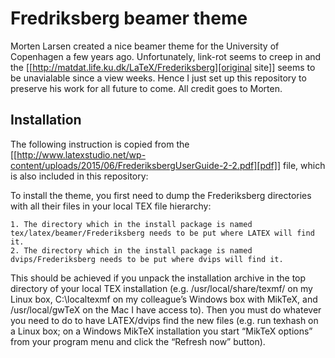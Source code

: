 # Fredriksberg beamer theme #

Morten Larsen created a nice beamer theme for the University of Copenhagen a few years ago. Unfortunately, link-rot seems to creep in and the [[http://matdat.life.ku.dk/LaTeX/Frederiksberg][original site]] seems to be unavialable since a view weeks. Hence I just set up this repository to preserve his work for all future to come. All credit goes to Morten.

## Installation ##
The following instruction is copied from the [[http://www.latexstudio.net/wp-content/uploads/2015/06/FrederiksbergUserGuide-2-2.pdf][pdf]] file, which is also included in this repository:

To install the theme, you first need to dump the Frederiksberg directories with all their files in your local TEX file hierarchy:

	1. The directory which in the install package is named tex/latex/beamer/Frederiksberg needs to be put where LATEX will find it.
	2. The directory which in the install package is named dvips/Frederiksberg needs to be put where dvips will find it.

This should be achieved if you unpack the installation archive in the top directory of your local TEX installation (e.g. /usr/local/share/texmf/ on my Linux box, C:\localtexmf on my colleague’s Windows box with MikTeX, and /usr/local/gwTeX on the Mac I have access to). Then you must do whatever you need to do to have LATEX/dvips find the new files (e.g. run texhash on a Linux box; on a Windows MikTeX installation you start “MikTeX options” from your program menu and click the “Refresh now” button).
